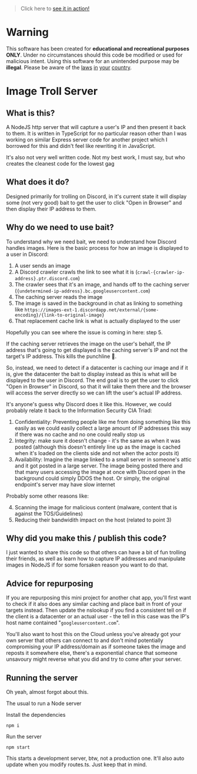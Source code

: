 > Click here to [see it in action!](https://troll.xsfs.xyz/troll.png)

# Warning

This software has been created for **educational and recreational purposes ONLY**. Under no circumstances should this code be modified or used for malicious intent. Using this software for an unintended purpose may be **illegal**. Please be aware of the [laws](https://www.legislation.gov.uk/ukpga/1990/18/crossheading/computer-misuse-offences) [in](https://www.law.cornell.edu/uscode/text/18/1030) [your](https://rechtsanwalt-louis.de/comparison-of-computer-misuse-acts-around-the-world/) [country](https://www.afp.gov.au/what-we-do/crime-types/cyber/cybercrime-law).

# Image Troll Server

## What is this?

A NodeJS http server that will capture a user's IP and then present it back to them. It is written in TypeScript for no particular reason other than I was working on similar Express server code for another project which I borrowed for this and didn't feel like rewriting it in JavaScript.

It's also not very well written code. Not my best work, I must say, but who creates the cleanest code for the lowest gag

## What does it do?

Designed primarily for trolling on Discord, in it's current state it will display some (not very good) bait to get the user to click "Open in Browser" and then display their IP address to them.

## Why do we need to use bait?

To understand why we need bait, we need to understand how Discord handles images. Here is the basic process for how an image is displayed to a user in Discord:

1. A user sends an image
2. A Discord crawler crawls the link to see what it is (`crawl-{crawler-ip-address}.ptr.discord.com`)
3. The crawler sees that it's an image, and hands off to the caching server (`{undetermined-ip-address}.bc.googleusercontent.com`)
4. The caching server reads the image
5. The image is saved in the background in chat as linking to something like `https://images-ext-1.discordapp.net/external/{some-encoding}/{link-to-original-image}`
6. That replacement cache link is what is actually displayed to the user

Hopefully you can see where the issue is coming in here: step 5.

If the caching server retrieves the image on the user's behalf, the IP address that's going to get displayed is the caching server's IP and not the target's IP address. This kills the punchline 🫤.

So, instead, we need to detect if a datacenter is caching our image and if it is, give the datacenter the bait to display instead as this is what will be displayed to the user in Discord. The end goal is to get the user to click "Open in Browser" in Discord, so that it will take them there and the browser will access the server directly so we can lift the user's actual IP address.

It's anyone's guess why Discord does it like this. However, we could probably relate it back to the Information Security CIA Triad:

1. Confidentiality: Preventing people like me from doing something like this easily as we could easily collect a large amount of IP addresses this way if there was no cache and no one could really stop us
2. Integrity: make sure it doesn't change - it's the same as when it was posted (although this doesn't entirely line up as the image is cached when it's loaded on the clients side and not when the actor posts it)
3. Availability: Imagine the image linked to a small server in someone's attic and it got posted in a large server. The image being posted there and that many users accessing the image at once with Discord open in the background could simply DDOS the host. Or simply, the original endpoint's server may have slow internet

Probably some other reasons like:

4. Scanning the image for malicious content (malware, content that is against the TOS/Guidelines)
5. Reducing their bandwidith impact on the host (related to point 3)

## Why did you make this / publish this code?

I just wanted to share this code so that others can have a bit of fun trolling their friends, as well as learn how to capture IP addresses and manipulate images in NodeJS if for some forsaken reason you want to do that.

## Advice for repurposing

If you are repurposing this mini project for another chat app, you'll first want to check if it also does any similar caching and place bait in front of your targets instead. Then update the nslookup if you find a consistent tell on if the client is a datacenter or an actual user - the tell in this case was the IP's host name contained "`googleusercontent.com`".

You'll also want to host this on the Cloud unless you've already got your own server that others can connect to and don't mind potentially compromising your IP address/domain as if someone takes the image and reposts it somewhere else, there's a exponential chance that someone unsavoury might reverse what you did and try to come after your server.

## Running the server

Oh yeah, almost forgot about this.

The usual to run a Node server

Install the dependencies

```
npm i
```

Run the server

```
npm start
```

This starts a development server, btw, not a production one. It'll also auto update when you modify routes.ts. Just keep that in mind.
